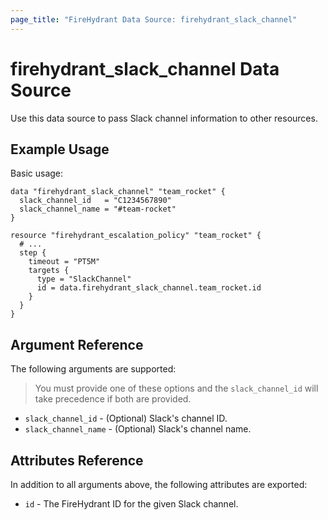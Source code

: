 ```yaml
---
page_title: "FireHydrant Data Source: firehydrant_slack_channel"
---
```


# firehydrant_slack_channel Data Source

Use this data source to pass Slack channel information to other resources.

## Example Usage

Basic usage:
```hcl
data "firehydrant_slack_channel" "team_rocket" {
  slack_channel_id   = "C1234567890"
  slack_channel_name = "#team-rocket"
}

resource "firehydrant_escalation_policy" "team_rocket" {
  # ...
  step {
    timeout = "PT5M"
    targets {
      type = "SlackChannel"
      id = data.firehydrant_slack_channel.team_rocket.id
    }
  }
}
```

## Argument Reference

The following arguments are supported:

> You must provide one of these options and the `slack_channel_id` will take precedence if both are provided. 

* `slack_channel_id` - (Optional) Slack's channel ID.
* `slack_channel_name` - (Optional) Slack's channel name.

## Attributes Reference

In addition to all arguments above, the following attributes are exported:

* `id` - The FireHydrant ID for the given Slack channel. 
